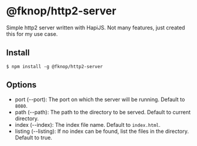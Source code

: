 # @fknop/http2-server

Simple http2 server written with HapiJS. Not many features, just created this for my use case.

## Install

```
$ npm install -g @fknop/http2-server
```


## Options

* port (--port): The port on which the server will be running. Default to `8080`.
* path (--path): The path to the directory to be served. Default to current directory.
* index (--index): The index file name. Default to `index.html`.
* listing (--listing): If no index can be found, list the files in the directory. Default to true.
